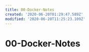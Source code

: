 ```yaml
---
title: 00-Docker-Notes
created: '2020-06-20T01:29:47.589Z'
modified: '2020-06-20T11:25:23.109Z'
---
```


# 00-Docker-Notes


